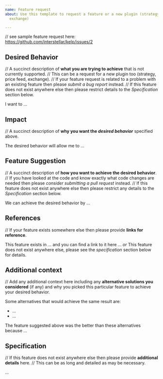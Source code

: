 ```yaml
---
name: Feature request
about: Use this template to request a feature or a new plugin (strategy, priceFeed,
  exchange)

---
```


// see sample feature request here: https://github.com/interstellar/kelp/issues/2

## Desired Behavior
// A succinct description of **what you are trying to achieve** that is not currently supported.
// This can be a request for a new plugin too (strategy, price feed, exchange).
// If your feature request is related to a problem with an existing feature then please _submit a bug report_ instead.
// If this feature does not exist anywhere else then please restrict details to the _Specification_ section below.

I want to ...

## Impact
// A succinct description of **why you want the _desired behavior_** specified above.

The desired behavior will allow me to ...

## Feature Suggestion
// A succinct description of **how you want to achieve the desired behavior**.
// If you have looked at the code and know exactly what code changes are needed then please _consider submitting a pull request_ instead.
// If this feature does not exist anywhere else then please restrict any details to the _Specification_ section below.

We can achieve the desired behavior by ...

## References
// If your feature exists somewhere else then please provide **links for reference**.

This feature exists in ... and you can find a link to it here ...
_or_
This feature does not exist anywhere else, please see the _specification_ section below for details.

## Additional context
// Add any additional context here including any **alternative solutions you considered** (if any) and why you picked this particular feature to achieve your desired behavior.

Some alternatives that would achieve the same result are:
- ...
- ...

The feature suggested above was the better than these alternatives because ...

## Specification
// If this feature does not exist anywhere else then please provide **additional details** here.
// This can be as long and detailed as may be necessary.

...
